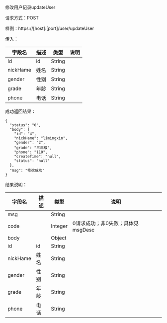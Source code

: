 修改用户记录updateUser

请求方式：POST

样例：https://[host]:[port]/user/updateUser

传入：

| 字段名         | 描述                     | 类型   | 说明 |
| -------------- | ------------------------ | ------ | ---- |
| id             | id                       | String |      |
| nickHame       | 姓名                     | String |      |
| gender         | 性别                     | String |      |
| grade          | 年龄                     | String |      |
| phone          | 电话                     | String |      |

成功返回结果：

```
{
  "status": "0",
  "body": {
    "id": "4",
    "nickHame": "limingxin",
    "gender": "2",
    "grade": "三年级",
    "phone": "110",
    "createTime": "null",
    "status": "null"
  },
  "msg": "修改成功"
}
```

结果说明：

| 字段名         | 描述                     | 类型   | 说明   |
| -----------    | ------------------------ | -------| ------------------------ |
| msg            |                          | String |                       |
| code           |                          | Integer| 0请求成功；非0失败；具体见msgDesc |
| body           |                          | Object |      |
| id             | id                       | String |      |
| nickHame       | 姓名                     | String |      |
| gender         | 性别                     | String |      |
| grade          | 年龄                     | String |      |
| phone          | 电话                     | String |      |
